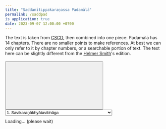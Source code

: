```yaml
---
title: "Saddanītippakaraṇassa Padamālā"
permalink: /saddpad
is_application: true
date: 2023-09-07 12:00:00 +0700
---
```


The text is taken from [CSCD](https://tipitaka.org/romn), then combined into one piece. Padamālā has 14 chapters. There are no smaller points to make references. At best we can only refer to it by chapter numbers, or a searchable portion of text. The text here can be slightly different from the [Helmer Smith](https://archive.org/details/SaddanitiAggavamsasPaliGrammar01)'s edition.

<div id="toolbar" style="padding-bottom:10px;padding-top:3px;z-index:10;">
<span class="toolbarbg">
<button onClick="bcUtil.toggleToolBar(saddpadReader);"><svg class="icon"><use xlink:href="/assets/fontawesome/custom.svg#window-maximize"></use></svg></button>
<select id="chapterselector" onChange="saddpadReader.goChapter();">
<option value="1">1. Savikaraṇākhyātavibhāga</option>
<option value="2">2. Bhavatikriyāpadamālāvibhāga</option>
<option value="3">3. Pakiṇṇakavinicchaya</option>
<option value="4">4. Bhūdhātumayanāmikarūpavibhāga</option>
<option value="5">5. Okārantapulliṅganāmikapadamālā</option>
<option value="6">6. Ākārantapulliṅganāmikapadamālā</option>
<option value="7">7. Niggahītantapulliṅganāmikapadamālā</option>
<option value="8">8. Itthiliṅganāmikapadamālā</option>
<option value="9">9. Napuṃsakaliṅganāmikapadamālā</option>
<option value="10">10. Liṅgattayamissakanāmikapadamālā</option>
<option value="11">11. Vāccābhidheyyaliṅgādiparidīpananāmikapadamālā</option>
<option value="12">12. Sabbanāmataṃsadisanāmanāmikapadamālā</option>
<option value="13">13. Savinicchayasaṅkhyānāmanāmikapadamālā</option>
<option value="14">14. Atthattikavibhāga</option>
</select>
</span>
</div>
<div id="textdisplay" class="textdisplay">Loading... (please wait)</div>
<script src="/assets/js/saddpadreader.js"></script>
<script src="/assets/js/pako_inflate.min.js"></script>
<script>
saddpadReader.util = bcUtil;
saddpadReader.loadText();
</script>

